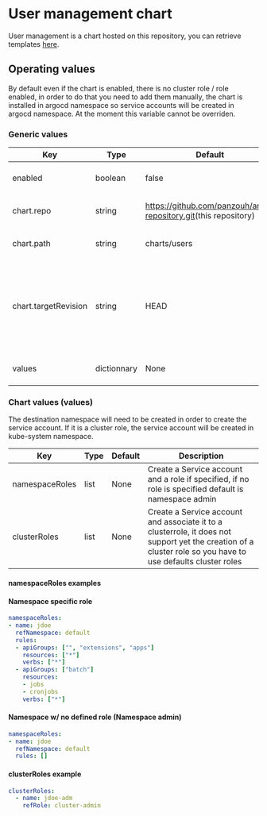 # User management chart

User management is a chart hosted on this repository, you can retrieve templates [here](../../charts/users/).

## Operating values

By default even if the chart is enabled, there is no cluster role / role enabled, in order to do that you need to add them manually, the chart is installed in argocd namespace so service accounts will be created in argocd namespace. At the moment this variable cannot be overriden.

### Generic values

| Key | Type | Default | Description |
|-----|------|---------|-------------|
| enabled | boolean | false | Enable User management chart |
| chart.repo | string | <https://github.com/panzouh/argo-repository.git>(this repository) | User management repository |
| chart.path | string | charts/users | User Management chart path |
| chart.targetRevision | string | HEAD | Chart target revision, using HEAD allow you to use the same version of your cluster spec |
| values | dictionnary | None | Watch section below |

### Chart values (values)

The destination namespace will need to be created in order to create the service account. If it is a cluster role, the service account will be created in kube-system namespace.

| Key | Type | Default | Description |
|-----|------|---------|-------------|
| namespaceRoles | list | None | Create a Service account and a role if specified, if no role is specified default is namespace admin |
| clusterRoles | list | None | Create a Service account and associate it to a clusterrole, it does not support yet the creation of a cluster role so you have to use defaults cluster roles |

#### namespaceRoles examples

#### Namespace specific role

```yaml
namespaceRoles:
- name: jdoe
  refNamespace: default
  rules:
  - apiGroups: ["", "extensions", "apps"]
    resources: ["*"]
    verbs: ["*"]
  - apiGroups: ["batch"]
    resources:
    - jobs
    - cronjobs
    verbs: ["*"]
```

#### Namespace w/ no defined role (Namespace admin)

```yaml
namespaceRoles:
- name: jdoe
  refNamespace: default
  rules: []
```

#### clusterRoles example

```yaml
clusterRoles:
  - name: jdoe-adm
    refRole: cluster-admin
```
